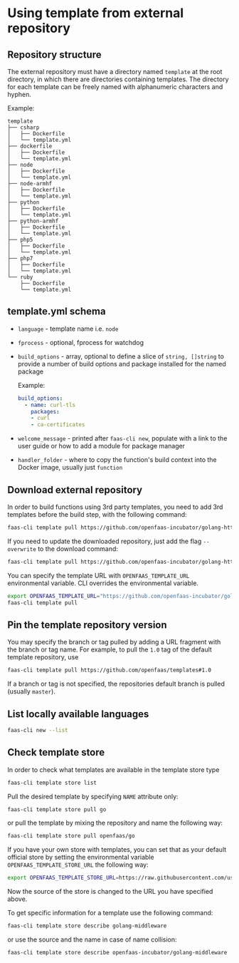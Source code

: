 # Using template from external repository

## Repository structure

The external repository must have a directory named ```template``` at the root directory, in which there are directories
containing templates. The directory for each template can be freely named with alphanumeric characters and hyphen.

Example:

```
template
├── csharp
│   ├── Dockerfile
│   └── template.yml
├── dockerfile
│   ├── Dockerfile
│   └── template.yml
├── node
│   ├── Dockerfile
│   └── template.yml
├── node-armhf
│   ├── Dockerfile
│   └── template.yml
├── python
│   ├── Dockerfile
│   └── template.yml
├── python-armhf
│   ├── Dockerfile
│   └── template.yml
├── php5
│   ├── Dockerfile
│   └── template.yml
├── php7
│   ├── Dockerfile
│   └── template.yml
└── ruby
    ├── Dockerfile
    └── template.yml
```

## template.yml schema

* `language` - template name i.e. `node`
* `fprocess` - optional, fprocess for watchdog
* `build_options` - array, optional to define a slice of `string, []string` to provide a number of build options and package installed for the named package

    Example:

    ```yaml
    build_options:
      - name: curl-tls
        packages:
        - curl
        - ca-certificates
    ```
* `welcome_message` - printed after `faas-cli new`, populate with a link to the user guide or how to add a module for package manager
* `handler_folder` - where to copy the function's build context into the Docker image, usually just `function`


## Download external repository

In order to build functions using 3rd party templates, you need to add 3rd templates before the build step, with the following command:

```bash
faas-cli template pull https://github.com/openfaas-incubator/golang-http-template
```

If you need to update the downloaded repository, just add the flag `--overwrite` to the download command:

```bash
faas-cli template pull https://github.com/openfaas-incubator/golang-http-template --overwrite
```

You can specify the template URL with `OPENFAAS_TEMPLATE_URL` environmental variable. CLI overrides the environmental variable.

```bash
export OPENFAAS_TEMPLATE_URL="https://github.com/openfaas-incubator/golang-http-template"
faas-cli template pull
```

## Pin the template repository version

You may specify the branch or tag pulled by adding a URL fragment with the branch or tag name. For example, to pull the `1.0` tag of the default template repository, use

```bash
faas-cli template pull https://github.com/openfaas/templates#1.0
```

If a branch or tag is not specified, the repositories default branch is pulled (usually `master`).


## List locally available languages

```bash
faas-cli new --list
```

## Check template store

In order to check what templates are available in the template store type

```bash
faas-cli template store list
```

Pull the desired template by specifying `NAME` attribute only:

```bash
faas-cli template store pull go
```

or pull the template by mixing the repository and name the following way:

```bash
faas-cli template store pull openfaas/go
```

If you have your own store with templates, you can set that as your default official store by setting the environmental variable `OPENFAAS_TEMPLATE_STORE_URL` the following way:

```bash
export OPENFAAS_TEMPLATE_STORE_URL=https://raw.githubusercontent.com/user/openfaas-templates/templates.json
```

Now the source of the store is changed to the URL you have specified above.

To get specific information for a template use the following command:

```bash
faas-cli template store describe golang-middleware
```

or use the source and the name in case of name collision:

```bash
faas-cli template store describe openfaas-incubator/golang-middleware
```
